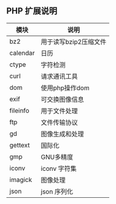 ## PHP 扩展说明

| 模块     | 说明                  |
| -------- | --------------------- |
| bz2      | 用于读写bzip2压缩文件 |
| calendar | 日历                  |
| ctype    | 字符检测              |
| curl     | 请求通讯工具          |
| dom      | 使用php操作dom        |
| exif     | 可交换图像信息        |
| fileinfo | 用于文件处理          |
| ftp      | 文件传输协议          |
| gd       | 图像生成和处理        |
| gettext  | 国际化                |
| gmp      | GNU多精度             |
| iconv    | iconv 字符集          |
| imagick  | 图像处理              |
| json     | json 序列化           |